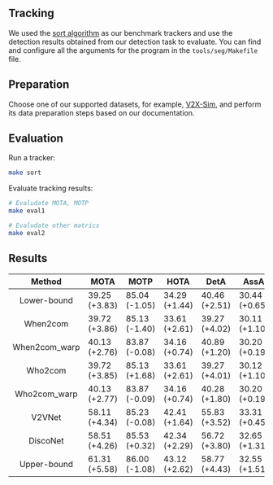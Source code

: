 ## Tracking

We used the [sort algorithm](https://github.com/abewley/sort) as our benchmark trackers and use the detection results obtained from our detection task to evaluate.
You can find and configure all the arguments for the program in the `tools/seg/Makefile` file.

## Preparation
Choose one of our supported datasets, for example, [V2X-Sim](/datasets/v2x_sim), and perform its data preparation steps based on our documentation.

## Evaluation

Run a tracker:
```bash
make sort
```

Evaluate tracking results:

```bash
# Evaludate MOTA, MOTP
make eval1

# Evaludate other matrics
make eval2
```

## Results

|  **Method**   | **MOTA**      | **MOTP**      | **HOTA**      | **DetA**      | **AssA**      | **DetRe**     | **DetPr**     | **AssRe**     | **AssPr**     | **LocA**      |
| :-----------: | ------------- | ------------- | ------------- | ------------- | ------------- | ------------- | ------------- | ------------- | ------------- | ------------- |
|  Lower-bound  | 39.25 (+3.83) | 85.04 (-1.05) | 34.29 (+1.44) | 40.46 (+2.51) | 30.44 (+0.65) | 43.26 (+2.57) | 79.31 (+0.12) | 40.40 (+1.11) | 53.26 (-0.43) | 86.87 (-0.94) |
|   When2com    | 39.72 (+3.86) | 85.13 (-1.40) | 33.61 (+2.61) | 39.27 (+4.02) | 30.11 (+1.10) | 41.29 (+4.84) | 85.24 (-2.81) | 39.91 (+1.48) | 53.72 (-0.65) | 87.11 (-1.19) |
| When2com_warp | 40.13 (+2.76) | 83.87 (-0.08) | 34.16 (+0.74) | 40.89 (+1.20) | 30.20 (+0.19) | 42.88 (+1.82) | 79.76 (+0.43) | 40.28 (+0.29) | 52.98 (+0.14) | 85.99 (+0.01) |
|    Who2com    | 39.72 (+3.85) | 85.13 (+1.68) | 33.61 (+2.61) | 39.27 (+4.01) | 30.12 (+1.10) | 41.29 (+4.88) | 82.23 (-2.82) | 39.91 (+1.48) | 53.72 (-0.65) | 87.11 (-1.19) |
| Who2com_warp  | 40.13 (+2.77) | 83.87 (-0.09) | 34.16 (+0.74) | 40.28 (+1.80) | 30.20 (+0.19) | 42.87 (+1.83) | 79.76 (+0.44) | 40.28 (+0.29) | 52.98 (+0.14) | 86.00 (+0.01) |
|    V2VNet     | 58.11 (+4.34) | 85.23 (-0.08) | 42.41 (+1.64) | 55.83 (+3.52) | 33.31 (+0.45) | 58.79 (+3.93) | 84.68 (-0.05) | 44.10 (+0.77) | 54.04 (-0.49) | 87.05 (+0.05) |
|   DiscoNet    | 58.51 (+4.26) | 85.53 (+0.32) | 42.34 (+2.29) | 56.72 (+3.80) | 32.65 (+1.31) | 60.08 (+3.78) | 84.52 (+1.02) | 43.63 (+1.62) | 53.88 (-0.23) | 87.33 (+0.21) |
|  Upper-bound  | 61.31 (+5.58) | 86.00 (-1.08) | 43.12 (+2.62) | 58.77 (+4.43) | 32.55 (+1.51) | 61.22 (+5.35) | 86.65 (-1.36) | 43.25 (+1.77) | 53.56 (-0.11) | 87.68 (-0.86) |


